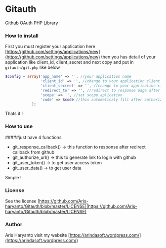 # Gitauth
Github OAuth PHP Library


### How to install

First you must register your application
here [https://github.com/settings/applications/new](https://github.com/settings/applications/new)
then you has detail of your application
like client_id, client_secret and next
copy and put in `gitauth/git.php` like below  

```php
$config = array('app_name' => '', //your application name
                'client_id' => '', //change to your application client id
                'client_secreet' => '', //change to your application client secreet
                'redirect_to' => '', //redirect to response page after callback
                'scope' => '', //set scope aplication
                'code' => $code //this automaticaly fill after authorize from github
            );
```
Thats it !

### How to use

#####just have 4 functions
- git_response_callback() -> this function to response after redirect callback from github
- git_authorize_url() -> this to generate link to login with github
- git_user_token() -> to get user access token 
- git_user_data() -> to get user data 

Simple !

### License

See the license [https://github.com/Aris-haryanto/Gitauth/blob/master/LICENSE](https://github.com/Aris-haryanto/Gitauth/blob/master/LICENSE)


### Author


Aris Haryanto
visit my website [https://arindasoft.wordpress.com/](https://arindasoft.wordpress.com/)
